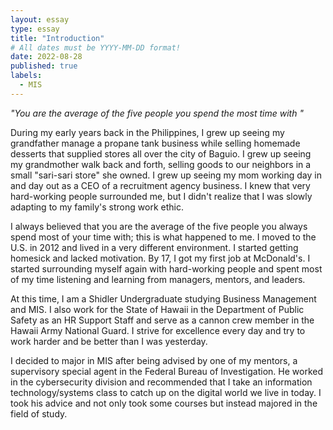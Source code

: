 ```yaml
---
layout: essay
type: essay
title: "Introduction"
# All dates must be YYYY-MM-DD format!
date: 2022-08-28
published: true
labels:
  - MIS
---
```


*"You are the average of the five people you spend the most time with "*

During my early years back in the Philippines, I grew up seeing my grandfather manage a propane tank business while selling homemade desserts that supplied stores all over the city of Baguio. I grew up seeing my grandmother walk back and forth, selling goods to our neighbors in a  small "sari-sari store" she owned. I grew up seeing my mom working day in and day out as a CEO of a recruitment agency business. I knew that very hard-working people surrounded me, but I didn't realize that I was slowly adapting to my family's strong work ethic. 

I always believed that you are the average of the five people you always spend most of your time with; this is what happened to me. I moved to the U.S. in 2012 and lived in a very different environment. I started getting homesick and lacked motivation. By 17, I got my first job at McDonald's. I started surrounding myself again with hard-working people and spent most of my time listening and learning from managers, mentors, and leaders. 

At this time, I am a Shidler Undergraduate studying Business Management and MIS. I also work for the State of Hawaii in the Department of Public Safety as an HR Support Staff and serve as a cannon crew member in the Hawaii Army National Guard. I strive for excellence every day and try to work harder and be better than I was yesterday.

I decided to major in MIS after being advised by one of my mentors, a supervisory special agent in the Federal Bureau of Investigation. He worked in the cybersecurity division and recommended that I take an information technology/systems class to catch up on the digital world we live in today. I took his advice and not only took some courses but instead majored in the field of study.
